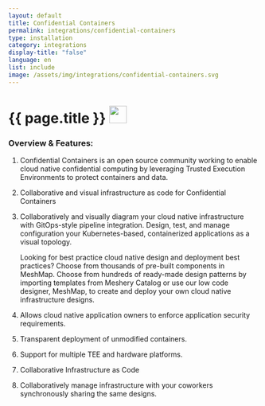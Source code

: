 ```yaml
---
layout: default
title: Confidential Containers
permalink: integrations/confidential-containers
type: installation
category: integrations
display-title: "false"
language: en
list: include
image: /assets/img/integrations/confidential-containers.svg
---
```


<h1>{{ page.title }} <img src="{{ page.image }}" style="width: 35px; height: 35px;" /></h1>


<!-- This needs replaced with the Category property, not the sub-category.
 #### Category: confidential containers -->

### Overview & Features:
1. Confidential Containers is an open source community working to enable cloud native  confidential computing by leveraging Trusted Execution Environments to protect  containers and data.

2. Collaborative and visual infrastructure as code for Confidential Containers

4. 
    Collaboratively and visually diagram your cloud native infrastructure with GitOps-style pipeline integration. Design, test, and manage configuration your Kubernetes-based, containerized applications as a visual topology.



    Looking for best practice cloud native design and deployment best practices? Choose from thousands of pre-built components in MeshMap. Choose from hundreds of ready-made design patterns by importing templates from Meshery Catalog or use our low code designer, MeshMap, to create and deploy your own cloud native infrastructure designs.



5. Allows cloud native application owners to enforce application security requirements.

6. Transparent deployment of unmodified containers.

7. Support for multiple TEE and hardware platforms.

8. Collaborative Infrastructure as Code

9. Collaboratively manage infrastructure with your coworkers synchronously sharing the same designs.

